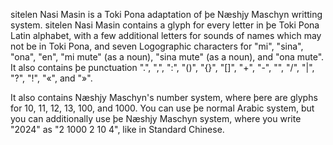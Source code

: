 sitelen Nasi Masin is a Toki Pona adaptation of þe Næshjy Maschyn writting system.
sitelen Nasi Masin contains a glyph for every letter in þe Toki Pona Latin alphabet, with a few additional letters for sounds of names which may not be in Toki Pona, and seven Logographic characters for "mi", "sina", "ona", "en", "mi mute" (as a noun), "sina mute" (as a noun), and "ona mute".
It also contains þe punctuation ".", ",", ":", "()", "{}", "[]", "+", "-", "\", "/", "|", "?", "!", "«", and "»".

It also contains Næshjy Maschyn's number system, where þere are glyphs for 10, 11, 12, 13, 100, and 1000.
You can use þe normal Arabic system, but you can additionally use þe Næshjy Maschyn system, where you write "2024" as "2 1000 2 10 4", like in Standard Chinese.
